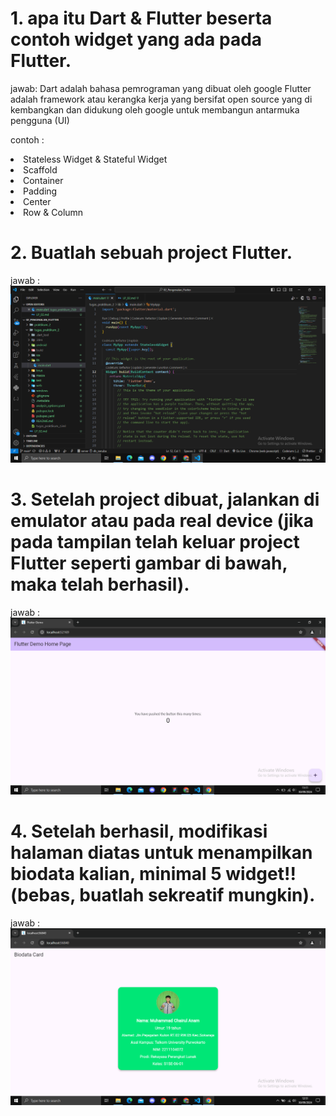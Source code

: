 # 1.  apa itu Dart & Flutter beserta contoh widget yang ada pada Flutter.
jawab: 
Dart adalah bahasa pemrograman yang dibuat oleh google
Flutter adalah framework atau kerangka kerja yang bersifat open source yang di kembangkan dan didukung oleh google untuk membangun antarmuka pengguna (UI)

contoh :
<li>Stateless Widget & Stateful Widget
<li>Scaffold
<li>Container
<li>Padding
<li>Center
<li>Row & Column

# 2. Buatlah sebuah project Flutter.
jawab : 
![image](assets/buat_project_baru.png)

# 3. Setelah project dibuat, jalankan di emulator atau pada real device (jika pada tampilan telah keluar project Flutter seperti gambar di bawah, maka telah berhasil).
jawab :
![image](assets/output_project_baru.png)

# 4. Setelah berhasil, modifikasi halaman diatas untuk menampilkan biodata kalian, minimal 5 widget!! (bebas, buatlah sekreatif mungkin).
jawab :
![image](assets/output_tugas_praktikum.png)
